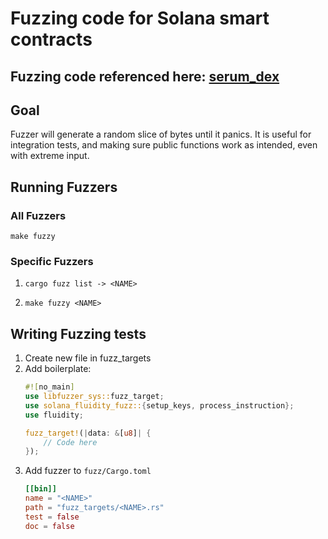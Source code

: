 # Fuzzing code for Solana smart contracts

## Fuzzing code referenced here: [serum_dex](https://crates.io/crates/serum_dex)

## Goal
Fuzzer will generate a random slice of bytes until it panics. It is useful for integration tests, and making sure public functions work as intended, even with extreme input.

## Running Fuzzers
### All Fuzzers
`make fuzzy`

### Specific Fuzzers
1. `cargo fuzz list -> <NAME>`

2. `make fuzzy <NAME>`


## Writing Fuzzing tests
1. Create new file in fuzz_targets
2. Add boilerplate:
    ```rs
    #![no_main]
    use libfuzzer_sys::fuzz_target;
    use solana_fluidity_fuzz::{setup_keys, process_instruction};
    use fluidity;

    fuzz_target!(|data: &[u8]| {
        // Code here
    });
    ```
3. Add fuzzer to `fuzz/Cargo.toml`
    ```toml
    [[bin]]
    name = "<NAME>"
    path = "fuzz_targets/<NAME>.rs"
    test = false
    doc = false
    ```
